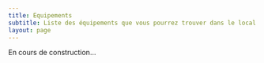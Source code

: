 ```yaml
---
title: Equipements
subtitle: Liste des équipements que vous pourrez trouver dans le local du club
layout: page
---
```


En cours de construction...
